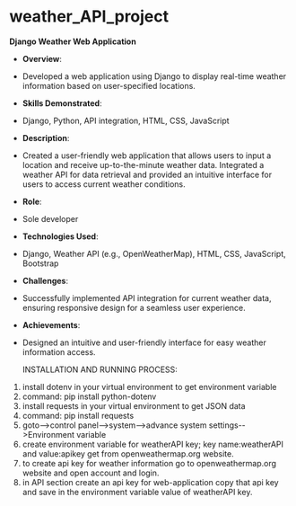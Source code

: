
# weather_API_project
**Django Weather Web Application**
- **Overview**:
-  Developed a web application using Django to display real-time weather information based on user-specified locations.
- **Skills Demonstrated**:
-  Django, Python, API integration, HTML, CSS, JavaScript
- **Description**:
-  Created a user-friendly web application that allows users to input a location and receive up-to-the-minute weather data. Integrated a weather API for data retrieval and provided an intuitive interface for users to access current weather conditions.
- **Role**:
-  Sole developer
- **Technologies Used**:
-  Django, Weather API (e.g., OpenWeatherMap), HTML, CSS, JavaScript, Bootstrap
- **Challenges**:
-  Successfully implemented API integration for current weather data, ensuring responsive design for a seamless user experience.
- **Achievements**:
-  Designed an intuitive and user-friendly interface for easy weather information access.

   INSTALLATION AND RUNNING PROCESS:
  1. install dotenv in your virtual environment to get environment variable
  2. command: pip install python-dotenv
  3. install requests in your virtual environment to get JSON data
  4. command: pip install requests
  5. goto-->control panel-->system-->advance system settings-->Environment variable
  6. create environment variable for weatherAPI key; key name:weatherAPI and value:apikey get from openweathermap.org website.
  7. to create api key for weather information go to openweathermap.org website and open account and login.
  8. in API section create an api key for web-application copy that api key and save in the environment variable value of weatherAPI key.




